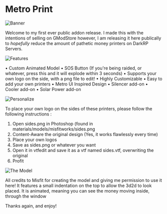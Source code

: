 # Metro Print

![Banner](http://kyyye.uk/i/rsyd8.png)

Welcome to my first ever public addon release. I made this with the intentions of selling on GModStore however, I am releasing it here publically to *hopefully* reduce the amount of pathetic money printers on DarkRP Servers.


![Features](http://kyyye.uk/i/lrzfd.png)

• Custom Animated Model
• SOS Button (If you're being raided, or whatever, press this and it will explode within 3 seconds)
• Supports your own logo on the side, with a png file to edit!
• Highly Customizable
• Easy to add your own printers
• Metro UI Inspired Design
• Silencer add-on
• Cooler add-on
• Solar Power add-on


![Personalize](http://kyyye.uk/i/1cfru.png)

To place your own logo on the sides of these printers, please follow the following instructions :
1. Open sides.png in Photoshop (found in materials/models/misfitworks/sides.png
2. Content-Aware the original design (Yes, it works flawlessly every time)
3. Place your own logos
4. Save as sides.png or whatever you want
5. Open it in vtfedit and save it as a vtf named sides.vtf, overwriting the original
6. Profit

![The Model](http://kyyye.uk/i/t8l10.png)

All credits to Misfit for creating the model and giving me permission to use it here!
It features a small indentation on the top to allow the 3d2d to look placed.
It is animated, meaning you can see the money moving inside, through the window


Thanks again, and enjoy!
